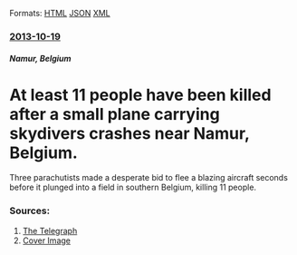 
Formats: [HTML](/news/2013/10/19/at-least-11-people-have-been-killed-after-a-small-plane-carrying-skydivers-crashes-near-namur-belgium.html)  [JSON](/news/2013/10/19/at-least-11-people-have-been-killed-after-a-small-plane-carrying-skydivers-crashes-near-namur-belgium.json)  [XML](/news/2013/10/19/at-least-11-people-have-been-killed-after-a-small-plane-carrying-skydivers-crashes-near-namur-belgium.xml)  

### [2013-10-19](/news/2013/10/19/index.md)

##### Namur, Belgium
# At least 11 people have been killed after a small plane carrying skydivers crashes near Namur, Belgium. 

Three parachutists made a desperate bid to flee a blazing aircraft seconds before it plunged into a field in southern Belgium, killing 11 people.


### Sources:

1. [The Telegraph](http://www.telegraph.co.uk/news/worldnews/europe/belgium/10390868/Belgium-plane-crash-kills-11-parachutists.html)
1. [Cover Image](http://i.telegraph.co.uk/multimedia/archive/02707/belgium-crash_2707410k.jpg)
